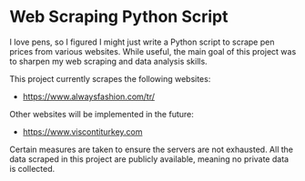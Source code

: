 # Web Scraping Python Script
I love pens, so I figured I might just write a Python script to scrape pen prices from various websites. While useful, the main goal of
this project was to sharpen my web scraping and data analysis skills.

This project currently scrapes the following websites:
- https://www.alwaysfashion.com/tr/

Other websites will be implemented in the future:
- https://www.viscontiturkey.com

Certain measures are taken to ensure the servers are not exhausted.
All the data scraped in this project are publicly available, meaning 
no private data is collected.